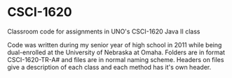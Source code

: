 CSCI-1620
=========

Classroom code for assignments in UNO's CSCI-1620 Java II class

Code was written during my senior year of high school in 2011 while being dual-enrolled at the University of Nebraska at Omaha. Folders are in format CSCI-1620-TR-A# and files are in normal naming scheme. Headers on files give a description of each class and each method has it's own header.
